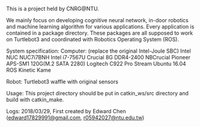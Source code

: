 This is a project held by CNRG@NTU.

We mainly focus on developing cognitive neural network, in-door robotics and machine learning algorithm for various applications.
Every application is contained in a package directory.
These packages are all supposed to work on Turtlebot3 and coordinated with Robotics Operating System (ROS).


System specification:
  Computer:
    (replace the original Intel-Joule SBC)
    Intel NUC NUC7i7BNH
      Intel i7-7567U
      Crucial 8G DDR4-2400 NBCrucial
      Pioneer APS-SM1 120G(M.2 SATA 2280)
      Logitech C922 Pro Stream
    Ubuntu 16.04
    ROS Kinetic Kame
    
  Robot:
    Turtlebot3 waffle
      with original sensors


Usage:
This project directory should be put in catkin_ws/src directory and build with catkin_make.


Logs:
2018/03/29, First created by Edward Chen (edward17829991@gmail.com, r05942027@ntu.edu.tw)

